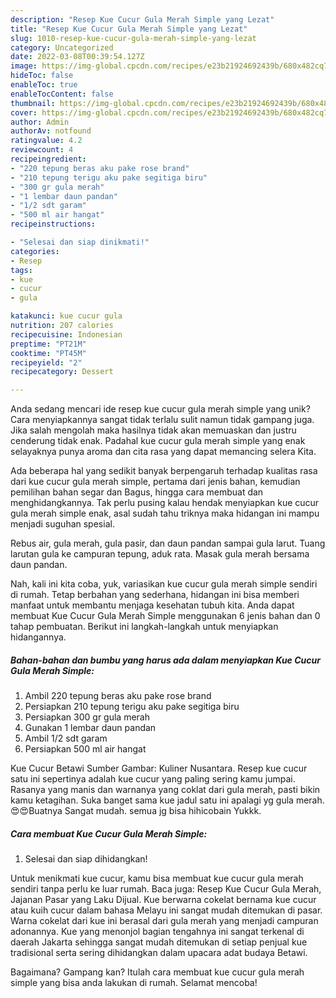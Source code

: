 ```yaml
---
description: "Resep Kue Cucur Gula Merah Simple yang Lezat"
title: "Resep Kue Cucur Gula Merah Simple yang Lezat"
slug: 1010-resep-kue-cucur-gula-merah-simple-yang-lezat
category: Uncategorized
date: 2022-03-08T00:39:54.127Z
image: https://img-global.cpcdn.com/recipes/e23b21924692439b/680x482cq70/kue-cucur-gula-merah-simple-foto-resep-utama.jpg
hideToc: false
enableToc: true
enableTocContent: false
thumbnail: https://img-global.cpcdn.com/recipes/e23b21924692439b/680x482cq70/kue-cucur-gula-merah-simple-foto-resep-utama.jpg
cover: https://img-global.cpcdn.com/recipes/e23b21924692439b/680x482cq70/kue-cucur-gula-merah-simple-foto-resep-utama.jpg
author: Admin
authorAv: notfound
ratingvalue: 4.2
reviewcount: 4
recipeingredient:
- "220 tepung beras aku pake rose brand"
- "210 tepung terigu aku pake segitiga biru"
- "300 gr gula merah"
- "1 lembar daun pandan"
- "1/2 sdt garam"
- "500 ml air hangat"
recipeinstructions:

- "Selesai dan siap dinikmati!"
categories:
- Resep
tags:
- kue
- cucur
- gula

katakunci: kue cucur gula 
nutrition: 207 calories
recipecuisine: Indonesian
preptime: "PT21M"
cooktime: "PT45M"
recipeyield: "2"
recipecategory: Dessert

---
```





Anda sedang mencari ide resep kue cucur gula merah simple yang unik? Cara menyiapkannya sangat tidak terlalu sulit namun tidak gampang juga. Jika salah mengolah maka hasilnya tidak akan memuaskan dan justru cenderung tidak enak. Padahal kue cucur gula merah simple yang enak selayaknya punya aroma dan cita rasa yang dapat memancing selera Kita.





Ada beberapa hal yang sedikit banyak berpengaruh terhadap kualitas rasa dari kue cucur gula merah simple, pertama dari jenis bahan, kemudian pemilihan bahan segar dan Bagus, hingga cara membuat dan menghidangkannya. Tak perlu pusing kalau hendak menyiapkan kue cucur gula merah simple enak,      asal sudah tahu triknya maka hidangan ini mampu menjadi suguhan spesial.














Rebus air, gula merah, gula pasir, dan daun pandan sampai gula larut. Tuang larutan gula ke campuran tepung, aduk rata. Masak gula merah bersama daun pandan.






Nah, kali ini kita coba, yuk, variasikan kue cucur gula merah simple sendiri di rumah. Tetap berbahan yang sederhana, hidangan ini bisa memberi manfaat untuk membantu menjaga kesehatan tubuh kita. Anda dapat membuat Kue Cucur Gula Merah Simple menggunakan 6 jenis bahan dan 0 tahap pembuatan. Berikut ini langkah-langkah untuk menyiapkan hidangannya.

<!--inarticleads1-->

##### Bahan-bahan dan bumbu yang harus ada dalam menyiapkan Kue Cucur Gula Merah Simple:

1. Ambil 220 tepung beras aku pake rose brand
1. Persiapkan 210 tepung terigu aku pake segitiga biru
1. Persiapkan 300 gr gula merah
1. Gunakan 1 lembar daun pandan
1. Ambil 1/2 sdt garam
1. Persiapkan 500 ml air hangat


Kue Cucur Betawi Sumber Gambar: Kuliner Nusantara. Resep kue cucur satu ini sepertinya adalah kue cucur yang paling sering kamu jumpai. Rasanya yang manis dan warnanya yang coklat dari gula merah, pasti bikin kamu ketagihan. Suka banget sama kue jadul satu ini apalagi yg gula merah. 😍😍Buatnya Sangat mudah. semua jg bisa hihicobain Yukkk. 

<!--inarticleads2-->

##### Cara membuat Kue Cucur Gula Merah Simple:


1. Selesai dan siap dihidangkan!

Untuk menikmati kue cucur, kamu bisa membuat kue cucur gula merah sendiri tanpa perlu ke luar rumah. Baca juga: Resep Kue Cucur Gula Merah, Jajanan Pasar yang Laku Dijual. Kue berwarna cokelat bernama kue cucur atau kuih cucur dalam bahasa Melayu ini sangat mudah ditemukan di pasar. Warna cokelat dari kue ini berasal dari gula merah yang menjadi campuran adonannya. Kue yang menonjol bagian tengahnya ini sangat terkenal di daerah Jakarta sehingga sangat mudah ditemukan di setiap penjual kue tradisional serta sering dihidangkan dalam upacara adat budaya Betawi. 

Bagaimana? Gampang kan? Itulah cara membuat kue cucur gula merah simple yang bisa anda lakukan di rumah. Selamat mencoba!
